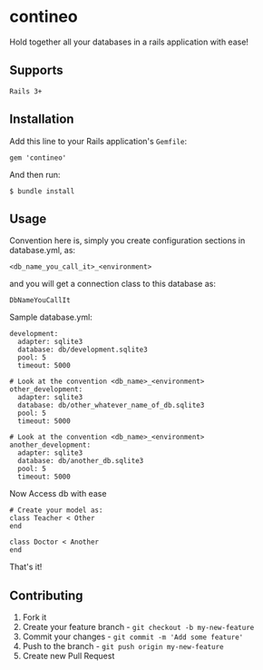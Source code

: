 contineo
========

Hold together all your databases in a rails application with ease!

## Supports

    Rails 3+

## Installation

Add this line to your Rails application's `Gemfile`:

    gem 'contineo'

And then run:

    $ bundle install

## Usage

Convention here is, simply you create configuration sections in database.yml, as:
    
    <db_name_you_call_it>_<environment>
    
and you will get a connection class to this database as:

    DbNameYouCallIt
    
Sample database.yml:

    development:
      adapter: sqlite3
      database: db/development.sqlite3
      pool: 5
      timeout: 5000
    
    # Look at the convention <db_name>_<environment>
    other_development:
      adapter: sqlite3
      database: db/other_whatever_name_of_db.sqlite3
      pool: 5
      timeout: 5000
     
    # Look at the convention <db_name>_<environment>
    another_development:
      adapter: sqlite3
      database: db/another_db.sqlite3
      pool: 5
      timeout: 5000

Now Access db with ease

    # Create your model as:
    class Teacher < Other
    end
    
    class Doctor < Another
    end
    
That's it!

## Contributing

1. Fork it
2. Create your feature branch - `git checkout -b my-new-feature`
3. Commit your changes - `git commit -m 'Add some feature'`
4. Push to the branch - `git push origin my-new-feature`
5. Create new Pull Request
